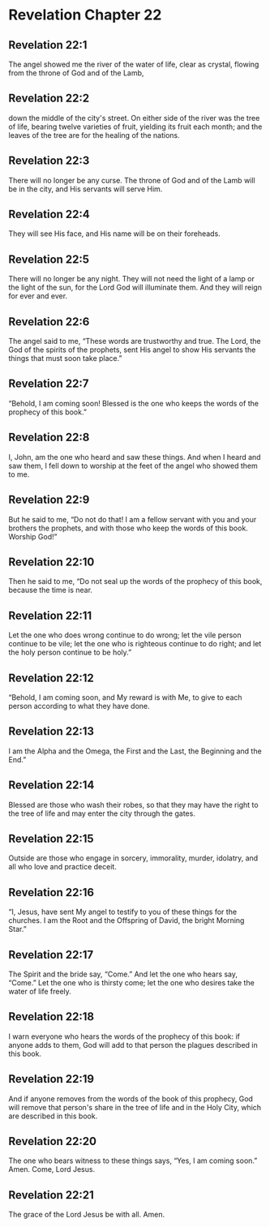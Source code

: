 # Revelation Chapter 22

## Revelation 22:1
The angel showed me the river of the water of life, clear as crystal, flowing from the throne of God and of the Lamb,

## Revelation 22:2
down the middle of the city's street. On either side of the river was the tree of life, bearing twelve varieties of fruit, yielding its fruit each month; and the leaves of the tree are for the healing of the nations.

## Revelation 22:3
There will no longer be any curse. The throne of God and of the Lamb will be in the city, and His servants will serve Him.

## Revelation 22:4
They will see His face, and His name will be on their foreheads.

## Revelation 22:5
There will no longer be any night. They will not need the light of a lamp or the light of the sun, for the Lord God will illuminate them. And they will reign for ever and ever.

## Revelation 22:6
The angel said to me, “These words are trustworthy and true. The Lord, the God of the spirits of the prophets, sent His angel to show His servants the things that must soon take place.”

## Revelation 22:7
“Behold, I am coming soon! Blessed is the one who keeps the words of the prophecy of this book.”

## Revelation 22:8
I, John, am the one who heard and saw these things. And when I heard and saw them, I fell down to worship at the feet of the angel who showed them to me.

## Revelation 22:9
But he said to me, “Do not do that! I am a fellow servant with you and your brothers the prophets, and with those who keep the words of this book. Worship God!”

## Revelation 22:10
Then he said to me, “Do not seal up the words of the prophecy of this book, because the time is near.

## Revelation 22:11
Let the one who does wrong continue to do wrong; let the vile person continue to be vile; let the one who is righteous continue to do right; and let the holy person continue to be holy.”

## Revelation 22:12
“Behold, I am coming soon, and My reward is with Me, to give to each person according to what they have done.

## Revelation 22:13
I am the Alpha and the Omega, the First and the Last, the Beginning and the End.”

## Revelation 22:14
Blessed are those who wash their robes, so that they may have the right to the tree of life and may enter the city through the gates.

## Revelation 22:15
Outside are those who engage in sorcery, immorality, murder, idolatry, and all who love and practice deceit.

## Revelation 22:16
“I, Jesus, have sent My angel to testify to you of these things for the churches. I am the Root and the Offspring of David, the bright Morning Star.”

## Revelation 22:17
The Spirit and the bride say, “Come.” And let the one who hears say, “Come.” Let the one who is thirsty come; let the one who desires take the water of life freely.

## Revelation 22:18
I warn everyone who hears the words of the prophecy of this book: if anyone adds to them, God will add to that person the plagues described in this book.

## Revelation 22:19
And if anyone removes from the words of the book of this prophecy, God will remove that person's share in the tree of life and in the Holy City, which are described in this book.

## Revelation 22:20
The one who bears witness to these things says, “Yes, I am coming soon.” Amen. Come, Lord Jesus.

## Revelation 22:21
The grace of the Lord Jesus be with all. Amen.
